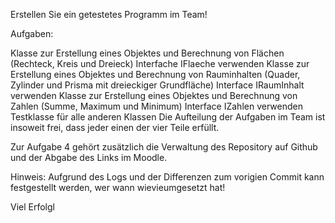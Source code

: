 Erstellen Sie ein getestetes Programm im Team!

Aufgaben:

Klasse zur Erstellung eines Objektes und Berechnung von Flächen (Rechteck, Kreis und Dreieck)
Interfache IFlaeche verwenden
Klasse zur Erstellung eines Objektes und Berechnung von Rauminhalten (Quader, Zylinder und Prisma mit dreieckiger Grundfläche)
Interface IRaumInhalt verwenden
Klasse zur Erstellung eines Objektes und Berechnung von Zahlen (Summe, Maximum und Minimum)
Interface IZahlen verwenden
Testklasse für alle anderen Klassen
Die Aufteilung der Aufgaben im Team ist insoweit frei, dass jeder einen der vier Teile erfüllt.

Zur Aufgabe 4 gehört zusätzlich die Verwaltung des Repository auf Github und der Abgabe des Links im Moodle.

Hinweis: Aufgrund des Logs und der Differenzen zum vorigien Commit kann festgestellt werden, wer wann wievieumgesetzt hat!

Viel Erfolgl


